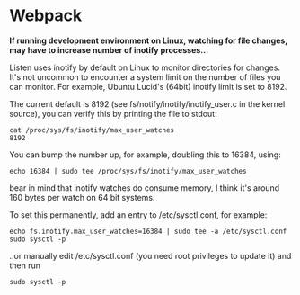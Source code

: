 # Webpack

**If running development environment on Linux, watching for file changes, may have to increase number of inotify processes...**

Listen uses inotify by default on Linux to monitor directories for changes. It's not uncommon to encounter a system limit on the number of files you can monitor. For example, Ubuntu Lucid's \(64bit\) inotify limit is set to 8192.

The current default is 8192 \(see fs/notify/inotify/inotify\_user.c in the kernel source\), you can verify this by printing the file to stdout:  


```text
cat /proc/sys/fs/inotify/max_user_watches
8192
```

You can bump the number up, for example, doubling this to 16384, using:  


```text
echo 16384 | sudo tee /proc/sys/fs/inotify/max_user_watches
```

bear in mind that inotify watches do consume memory, I think it's around 160 bytes per watch on 64 bit systems.

To set this permanently, add an entry to /etc/sysctl.conf, for example:  


```text
echo fs.inotify.max_user_watches=16384 | sudo tee -a /etc/sysctl.conf
sudo sysctl -p
```

..or manually edit /etc/sysctl.conf \(you need root privileges to update it\) and then run  


```text
sudo sysctl -p
```

